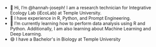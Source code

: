 - 👋 Hi, I’m @hannah-joseph! I am a research technician for Integrative Ecology Lab (iEcoLab) at Temple University.
- 👀 I have experience in R, Python, and Prompt Engineering.
- 🌱 I’m currently learning how to perform data analysis using R and Python. Additionally, I am also learning about Machine Learning and Deep Learning. 
- 😄 I have a Bachelor's in Biology at Temple University

<!---
hannah-joseph/hannah-joseph is a ✨ special ✨ repository because its `README.md` (this file) appears on your GitHub profile.
You can click the Preview link to take a look at your changes.
--->
